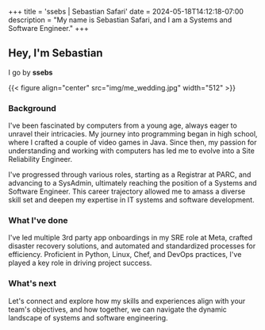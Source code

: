 +++
title = 'ssebs | Sebastian Safari'
date = 2024-05-18T14:12:18-07:00
description = "My name is Sebastian Safari, and I am a Systems and Software Engineer."
+++


## Hey, I'm Sebastian
I go by **ssebs**

{{< figure align="center" src="img/me_wedding.jpg" width="512" >}}

### Background
I've been fascinated by computers from a young age, always eager to unravel their intricacies. My journey into programming began in high school, where I crafted a couple of video games in Java. Since then, my passion for understanding and working with computers has led me to evolve into a Site Reliability Engineer.

I've progressed through various roles, starting as a Registrar at PARC, and advancing to a SysAdmin, ultimately reaching the position of a Systems and Software Engineer. This career trajectory allowed me to amass a diverse skill set and deepen my expertise in IT systems and software development.

### What I've done
I've led multiple 3rd party app onboardings in my SRE role at Meta, crafted disaster recovery solutions, and automated and standardized processes for efficiency. Proficient in Python, Linux, Chef, and DevOps practices, I've played a key role in driving project success.

### What's next
Let's connect and explore how my skills and experiences align with your team's objectives, and how together, we can navigate the dynamic landscape of systems and software engineering.